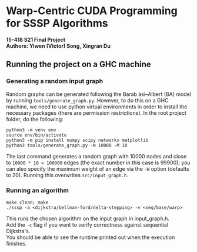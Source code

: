 # Warp-Centric CUDA Programming for SSSP Algorithms

**15-418 S21 Final Project**  
**Authors: Yiwen (Victor) Song, Xingran Du**



## Running the project on a GHC machine

### Generating a random input graph 

Random graphs can be generated following the Barab ́asi–Albert (BA) model by running `tools/generate_graph.py`. However, to do this on a GHC machine, we need to use python virtual environments in order to install the necessary packages (there are permission restrictions). In the root project folder, do the following:
```
python3 -m venv env  
source env/bin/activate  
python3 -m pip install numpy scipy networkx matplotlib  
python3 tools/generate_graph.py -N 10000 -M 10
```
The last command generates a random graph with 10000 nodes and close to `10000 * 10 = 100000` edges (the exact number in this case is 99900); you can also specify the maximum weight of an edge via the `-W` option (defaults to 20). Running this overwrites `src/input_graph.h`.

### Running an algorithm

```
make clean; make  
./sssp -a <dijkstra/bellman-ford/delta-stepping> -v <seq/base/warp>
```
This runs the chosen algorithm on the input graph in input_graph.h.  
Add the `-c` flag if you want to verify correctness against sequential Dijkstra's.  
You should be able to see the runtime printed out when the execution finishes.

